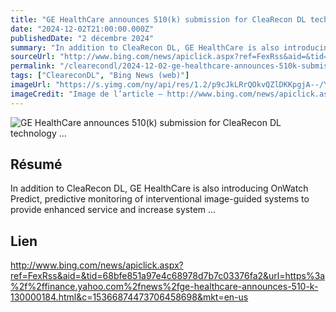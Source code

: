 ```yaml
---
title: "GE HealthCare announces 510(k) submission for CleaRecon DL technology ..."
date: "2024-12-02T21:00:00.000Z"
publishedDate: "2 décembre 2024"
summary: "In addition to CleaRecon DL, GE HealthCare is also introducing OnWatch Predict, predictive monitoring of interventional image-guided systems to provide enhanced service and increase system ..."
sourceUrl: "http://www.bing.com/news/apiclick.aspx?ref=FexRss&aid=&tid=68bfe851a97e4c68978d7b7c03376fa2&url=https%3a%2f%2ffinance.yahoo.com%2fnews%2fge-healthcare-announces-510-k-130000184.html&c=15366874473706458698&mkt=en-us"
permalink: "/clearecondl/2024-12-02-ge-healthcare-announces-510k-submission-for-clearecon-dl-technology"
tags: ["CleareconDL", "Bing News (web)"]
imageUrl: "https://s.yimg.com/ny/api/res/1.2/p9cJkLRrQOkvQZlDKKpgjA--/YXBwaWQ9aGlnaGxhbmRlcjt3PTEyMDA7aD00MDk-/https://media.zenfs.com/en/business-wire.com/a82d7b1d7bc07441d9f3b9b203995853"
imageCredit: "Image de l’article — http://www.bing.com/news/apiclick.aspx?ref=FexRss&aid=&tid=68bfe851a97e4c68978d7b7c03376fa2&url=https%3a%2f%2ffinance.yahoo.com%2fnews%2fge-healthcare-announces-510-k-130000184.html&c=15366874473706458698&mkt=en-us"
---
```


![GE HealthCare announces 510(k) submission for CleaRecon DL technology ...](https://s.yimg.com/ny/api/res/1.2/p9cJkLRrQOkvQZlDKKpgjA--/YXBwaWQ9aGlnaGxhbmRlcjt3PTEyMDA7aD00MDk-/https://media.zenfs.com/en/business-wire.com/a82d7b1d7bc07441d9f3b9b203995853)

## Résumé

In addition to CleaRecon DL, GE HealthCare is also introducing OnWatch Predict, predictive monitoring of interventional image-guided systems to provide enhanced service and increase system ...

## Lien

http://www.bing.com/news/apiclick.aspx?ref=FexRss&aid=&tid=68bfe851a97e4c68978d7b7c03376fa2&url=https%3a%2f%2ffinance.yahoo.com%2fnews%2fge-healthcare-announces-510-k-130000184.html&c=15366874473706458698&mkt=en-us
